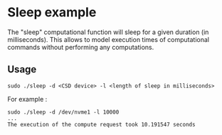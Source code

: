 # Sleep example

The "sleep" computational function will sleep for a given duration (in milliseconds). This allows to model execution times of computational commands without performing any computations.

## Usage

```shell
sudo ./sleep -d <CSD device> -l <length of sleep in milliseconds>
```

For example :

```shell
sudo ./sleep -d /dev/nvme1 -l 10000
...
The execution of the compute request took 10.191547 seconds
```